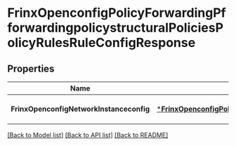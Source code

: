 # FrinxOpenconfigPolicyForwardingPfforwardingpolicystructuralPoliciesPolicyRulesRuleConfigResponse

## Properties
Name | Type | Description | Notes
------------ | ------------- | ------------- | -------------
**FrinxOpenconfigNetworkInstanceconfig** | [***FrinxOpenconfigPolicyForwardingPfforwardingpolicystructuralPoliciesPolicyRulesRuleConfig**](frinx.openconfig.policy.forwarding.pfforwardingpolicystructural.policies.policy.rules.rule.Config.md) |  | [optional] [default to null]

[[Back to Model list]](../README.md#documentation-for-models) [[Back to API list]](../README.md#documentation-for-api-endpoints) [[Back to README]](../README.md)



